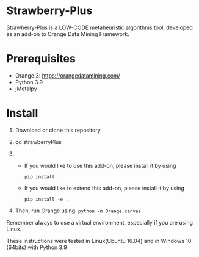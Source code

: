 # Strawberry-Plus

Strawberry-Plus is a LOW-CODE metaheuristic algorithms tool, developed as an add-on to Orange Data Mining Framework. 

# Prerequisites

- Orange 3: https://orangedatamining.com/
- Python 3.9
- jMetalpy

# Install

1. Download or clone this repository

2. cd strawberryPlus

3. 
   - If you would like to use this add-on, please install it by using 
   
      `pip install . `     
   
   - If you would like to extend this add-on, please install it by using 
   
      `pip install -e . `  

4. Then, run Orange using:
    `python -m Orange.canvas`

Remember always to use a virtual environment, especially if you are using Linux. 

These instructions were tested in Linux(Ubuntu 16.04) and in Windows 10 (64bits) with Python 3.9
